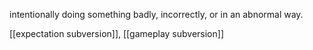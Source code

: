 intentionally doing something badly, incorrectly, or in an abnormal way.

[[expectation subversion]], [[gameplay subversion]]
